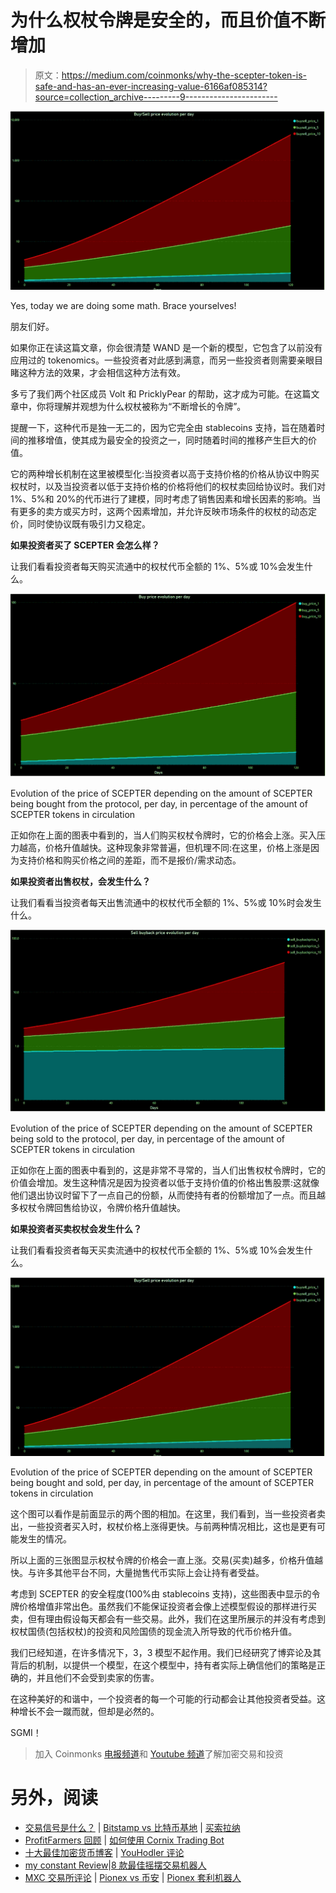 # 为什么权杖令牌是安全的，而且价值不断增加

> 原文：<https://medium.com/coinmonks/why-the-scepter-token-is-safe-and-has-an-ever-increasing-value-6166af085314?source=collection_archive---------9----------------------->

![](img/d296a65c782fbbe60831600d21547208.png)

Yes, today we are doing some math. Brace yourselves!

朋友们好。

如果你正在读这篇文章，你会很清楚 WAND 是一个新的模型，它包含了以前没有应用过的 tokenomics。一些投资者对此感到满意，而另一些投资者则需要亲眼目睹这种方法的效果，才会相信这种方法有效。

多亏了我们两个社区成员 Volt 和 PricklyPear 的帮助，这才成为可能。在这篇文章中，你将理解并观想为什么权杖被称为“不断增长的令牌”。

提醒一下，这种代币是独一无二的，因为它完全由 stablecoins 支持，旨在随着时间的推移增值，使其成为最安全的投资之一，同时随着时间的推移产生巨大的价值。

它的两种增长机制在这里被模型化:当投资者以高于支持价格的价格从协议中购买权杖时，以及当投资者以低于支持价格的价格将他们的权杖卖回给协议时。我们对 1%、5%和 20%的代币进行了建模，同时考虑了销售因素和增长因素的影响。当有更多的卖方或买方时，这两个因素增加，并允许反映市场条件的权杖的动态定价，同时使协议既有吸引力又稳定。

**如果投资者买了 SCEPTER 会怎么样？**

让我们看看投资者每天购买流通中的权杖代币全额的 1%、5%或 10%会发生什么。

![](img/54937145f71718b32d46d5e511097622.png)

Evolution of the price of SCEPTER depending on the amount of SCEPTER being bought from the protocol, per day, in percentage of the amount of SCEPTER tokens in circulation

正如你在上面的图表中看到的，当人们购买权杖令牌时，它的价格会上涨。买入压力越高，价格升值越快。这种现象非常普遍，但机理不同:在这里，价格上涨是因为支持价格和购买价格之间的差距，而不是报价/需求动态。

**如果投资者出售权杖，会发生什么？**

让我们看看当投资者每天出售流通中的权杖代币全额的 1%、5%或 10%时会发生什么。

![](img/bc30d200634376fbb2170f2cc0909946.png)

Evolution of the price of SCEPTER depending on the amount of SCEPTER being sold to the protocol, per day, in percentage of the amount of SCEPTER tokens in circulation

正如你在上面的图表中看到的，这是非常不寻常的，当人们出售权杖令牌时，它的价值会增加。发生这种情况是因为投资者以低于支持价值的价格出售股票:这就像他们退出协议时留下了一点自己的份额，从而使持有者的份额增加了一点。而且越多权杖令牌回售给协议，令牌价格升值越快。

**如果投资者买卖权杖会发生什么？**

让我们看看投资者每天买卖流通中的权杖代币全额的 1%、5%或 10%会发生什么。

![](img/d296a65c782fbbe60831600d21547208.png)

Evolution of the price of SCEPTER depending on the amount of SCEPTER being bought and sold, per day, in percentage of the amount of SCEPTER tokens in circulation

这个图可以看作是前面显示的两个图的相加。在这里，我们看到，当一些投资者卖出，一些投资者买入时，权杖价格上涨得更快。与前两种情况相比，这也是更有可能发生的情况。

所以上面的三张图显示权杖令牌的价格会一直上涨。交易(买卖)越多，价格升值越快。与许多其他平台不同，大量抛售代币实际上会让持有者受益。

考虑到 SCEPTER 的安全程度(100%由 stablecoins 支持)，这些图表中显示的令牌价格增值非常出色。虽然我们不能保证投资者会像上述模型假设的那样进行买卖，但有理由假设每天都会有一些交易。此外，我们在这里所展示的并没有考虑到权杖国债(包括权杖)的投资和风险国债的现金流入所导致的代币价格升值。

我们已经知道，在许多情况下，3，3 模型不起作用。我们已经研究了博弈论及其背后的机制，以提供一个模型，在这个模型中，持有者实际上确信他们的策略是正确的，并且他们不会受到卖家的伤害。

在这种美好的和谐中，一个投资者的每一个可能的行动都会让其他投资者受益。这种增长不会一蹴而就，但却是必然的。

SGMI！

> 加入 Coinmonks [电报频道](https://t.me/coincodecap)和 [Youtube 频道](https://www.youtube.com/c/coinmonks/videos)了解加密交易和投资

# 另外，阅读

*   [交易信号是什么？](https://coincodecap.com/trading-signal) | [Bitstamp vs 比特币基地](https://coincodecap.com/bitstamp-coinbase) | [买索拉纳](https://coincodecap.com/buy-solana)
*   [ProfitFarmers 回顾](https://coincodecap.com/profitfarmers-review) | [如何使用 Cornix Trading Bot](https://coincodecap.com/cornix-trading-bot)
*   [十大最佳加密货币博客](https://coincodecap.com/best-cryptocurrency-blogs) | [YouHodler 评论](https://coincodecap.com/youhodler-review)
*   [my constant Review](https://coincodecap.com/myconstant-review)|[8 款最佳摇摆交易机器人](https://coincodecap.com/best-swing-trading-bots)
*   [MXC 交易所评论](/coinmonks/mxc-exchange-review-3af0ec1cba8c) | [Pionex vs 币安](https://coincodecap.com/pionex-vs-binance) | [Pionex 套利机器人](https://coincodecap.com/pionex-arbitrage-bot)